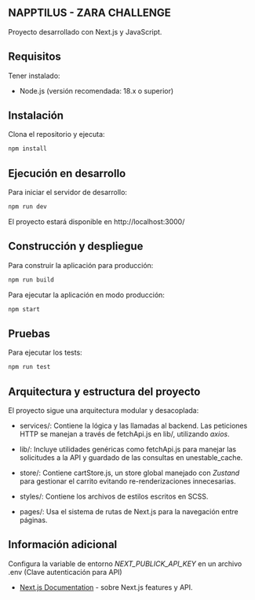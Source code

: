 ## NAPPTILUS - ZARA CHALLENGE
Proyecto desarrollado con Next.js y JavaScript.

 ## Requisitos

Tener instalado:

 - Node.js (versión recomendada: 18.x o superior)

## Instalación

Clona el repositorio y ejecuta:

```bash
npm install
```

## Ejecución en desarrollo

Para iniciar el servidor de desarrollo:

```bash
npm run dev
```
El proyecto estará disponible en http://localhost:3000/

## Construcción y despliegue

Para construir la aplicación para producción:
```bash
npm run build
```
Para ejecutar la aplicación en modo producción:
```bash
npm start
```
## Pruebas

Para ejecutar los tests:
```bash
npm run test
```
## Arquitectura y estructura del proyecto

El proyecto sigue una arquitectura modular y desacoplada:

* services/: Contiene la lógica y las llamadas al backend. Las peticiones HTTP se manejan a través de fetchApi.js en lib/, utilizando *axios*.

* lib/: Incluye utilidades genéricas como fetchApi.js para manejar las solicitudes a la API y guardado de las consultas en unestable_cache.

* store/: Contiene cartStore.js, un store global manejado con *Zustand* para gestionar el carrito evitando re-renderizaciones innecesarias.

* styles/: Contiene los archivos de estilos escritos en SCSS.

* pages/: Usa el sistema de rutas de Next.js para la navegación entre páginas.

## Información adicional

Configura la variable de entorno *NEXT_PUBLICK_API_KEY* en un archivo .env (Clave autenticación para API)

- [Next.js Documentation](https://nextjs.org/docs) - sobre Next.js features y API.

